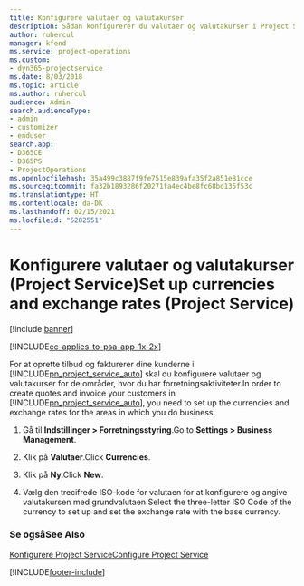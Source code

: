```yaml
---
title: Konfigurere valutaer og valutakurser
description: Sådan konfigurerer du valutaer og valutakurser i Project Service
author: ruhercul
manager: kfend
ms.service: project-operations
ms.custom:
- dyn365-projectservice
ms.date: 8/03/2018
ms.topic: article
ms.author: ruhercul
audience: Admin
search.audienceType:
- admin
- customizer
- enduser
search.app:
- D365CE
- D365PS
- ProjectOperations
ms.openlocfilehash: 35a499c3887f9fe7515e839afa35f2a851e81cce
ms.sourcegitcommit: fa32b1893286f20271fa4ec4be8fc68bd135f53c
ms.translationtype: HT
ms.contentlocale: da-DK
ms.lasthandoff: 02/15/2021
ms.locfileid: "5282551"
---
```

# <a name="set-up-currencies-and-exchange-rates-project-service"></a><span data-ttu-id="d719b-103">Konfigurere valutaer og valutakurser (Project Service)</span><span class="sxs-lookup"><span data-stu-id="d719b-103">Set up currencies and exchange rates (Project Service)</span></span>

[!include [banner](../includes/psa-now-project-operations.md)]

[!INCLUDE[cc-applies-to-psa-app-1x-2x](../includes/cc-applies-to-psa-app-1x-2x.md)]

<span data-ttu-id="d719b-104">For at oprette tilbud og fakturerer dine kunderne i [!INCLUDE[pn_project_service_auto](../includes/pn-project-service-auto.md)] skal du konfigurere valutaer og valutakurser for de områder, hvor du har forretningsaktiviteter.</span><span class="sxs-lookup"><span data-stu-id="d719b-104">In order to create quotes and invoice your customers in [!INCLUDE[pn_project_service_auto](../includes/pn-project-service-auto.md)], you need to set up the currencies and exchange rates for the areas in which you do business.</span></span>  
  
1.  <span data-ttu-id="d719b-105">Gå til **Indstillinger > Forretningsstyring**.</span><span class="sxs-lookup"><span data-stu-id="d719b-105">Go to **Settings > Business Management**.</span></span>  
  
2.  <span data-ttu-id="d719b-106">Klik på **Valutaer**.</span><span class="sxs-lookup"><span data-stu-id="d719b-106">Click **Currencies**.</span></span>  
  
3.  <span data-ttu-id="d719b-107">Klik på **Ny**.</span><span class="sxs-lookup"><span data-stu-id="d719b-107">Click **New**.</span></span>  
  
4.  <span data-ttu-id="d719b-108">Vælg den trecifrede ISO-kode for valutaen for at konfigurere og angive valutakursen med grundvalutaen.</span><span class="sxs-lookup"><span data-stu-id="d719b-108">Select the three-letter ISO Code of the currency to set up and set the exchange rate with the base currency.</span></span>  
  
### <a name="see-also"></a><span data-ttu-id="d719b-109">Se også</span><span class="sxs-lookup"><span data-stu-id="d719b-109">See Also</span></span>  
 [<span data-ttu-id="d719b-110">Konfigurere Project Service</span><span class="sxs-lookup"><span data-stu-id="d719b-110">Configure Project Service</span></span>](../psa/configure.md)


[!INCLUDE[footer-include](../includes/footer-banner.md)]